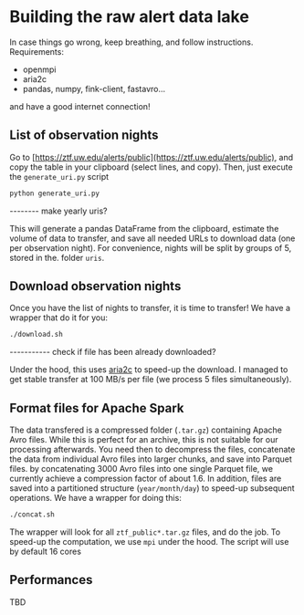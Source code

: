 # Building the raw alert data lake

In case things go wrong, keep breathing, and follow instructions. Requirements:

- openmpi
- aria2c
- pandas, numpy, fink-client, fastavro...

and have a good internet connection!

## List of observation nights

Go to [https://ztf.uw.edu/alerts/public](https://ztf.uw.edu/alerts/public), and copy the table in your clipboard (select lines, and copy). Then, just execute the `generate_uri.py` script

```bash
python generate_uri.py
```

-------- make yearly uris?

This will generate a pandas DataFrame from the clipboard, estimate the volume of data to transfer, and save all needed URLs to download data (one per observation night). For convenience, nights will be split by groups of 5, stored in the. folder `uris`.

## Download observation nights

Once you have the list of nights to transfer, it is time to transfer! We have a wrapper that do it for you:

```bash
./download.sh
```

----------- check if file has been already downloaded?

Under the hood, this uses [aria2c](https://aria2.github.io/manual/en/html/index.html) to speed-up the download. I managed to get stable transfer at 100 MB/s per file (we process 5 files simultaneously).

## Format files for Apache Spark

The data transfered is a compressed folder (`.tar.gz`) containing Apache Avro files. While this is perfect for an archive, this is not suitable for our processing afterwards. You need then to decompress the files, concatenate the data from individual Avro files into larger chunks, and save into Parquet files. by concatenating 3000 Avro files into one single Parquet file, we currently achieve a compression factor of about 1.6. In addition, files are saved into a partitioned structure (`year/month/day`) to speed-up subsequent operations. We have a wrapper for doing this:

```bash
./concat.sh
```

The wrapper will look for all `ztf_public*.tar.gz` files, and do the job. To speed-up the computation, we use `mpi` under the hood. The script will use by default 16 cores 

## Performances

TBD

<!--(~100,000 alerts in 15 seconds).-->